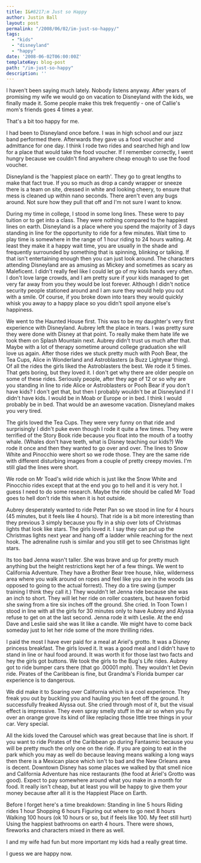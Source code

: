```yaml
---
title: I&#8217;m Just so Happy
author: Justin Ball
layout: post
permalink: "/2008/06/02/im-just-so-happy/"
tags:
  - "kids"
  - "disneyland"
  - "happy"
date: '2008-06-02T06:00:00Z'
templateKey: blog-post
path: "/im-just-so-happy"
description: ''
---
```


I haven't been saying much lately. Nobody listens anyway. After years of promising my wife we would go on vacation to Disneyland with the kids, we finally made it. Some people make this trek frequently - one of Callie's mom's friends goes 4 times a year.

That's a bit too happy for me.

I had been to Disneyland once before. I was in high school and our jazz band performed there. Afterwards they gave us a food voucher and admittance for one day. I think I rode two rides and searched high and low for a place that would take the food voucher. If I remember correctly, I went hungry because we couldn't find anywhere cheap enough to use the food voucher.

Disneyland is the 'happiest place on earth'. They go to great lengths to make that fact true. If you so much as drop a candy wrapper or sneeze there is a team on site, dressed in white and looking cheery, to ensure that mess is cleaned up within nano seconds. There aren't even any bugs around. Not sure how they pull that off and I'm not sure I want to know.

During my time in college, I stood in some long lines. These were to pay tuition or to get into a class. They were nothing compared to the happiest lines on earth. Disneyland is a place where you spend the majority of 3 days standing in line for the opportunity to ride for a few minutes. Wait time to play time is somewhere in the range of 1 hour riding to 24 hours waiting. At least they make it a happy wait time, you are usually in the shade and frequently surrounded by something that is spinning, blinking or talking. If that isn't entertaining enough then you can just look around. The characters attending Disneyland are as amusing as Mickey and sometimes as scary as Maleficent. I didn't really feel like I could let go of my kids hands very often. I don't love large crowds, and I am pretty sure if your kids managed to get very far away from you they would be lost forever. Although I didn't notice security people stationed around and I am sure they would help you out with a smile. Of course, if you broke down into tears they would quickly whisk you away to a happy place so you didn't spoil anyone else's happiness.

We went to the Haunted House first. This was to be my daughter's very first experience with Disneyland. Aubrey left the place in tears. I was pretty sure they were done with Disney at that point. To really make them hate life we took them on Splash Mountain next. Aubrey didn't trust us much after that. Maybe with a lot of therapy sometime around college graduation she will love us again. After those rides we stuck pretty much with Pooh Bear, the Tea Cups, Alice in Wonderland and Astroblasters (a Buzz Lightyear thing). Of all the rides the girls liked the Astroblasters the best. We rode it 5 times. That gets boring, but they loved it. I don't get why there are older people on some of these rides. Seriously people, after they age of 12 or so why are you standing in line to ride Alice or Astroblasters or Pooh Bear if you don't have kids? I don't get that, but then I probably wouldn't be at Disneyland if I didn't have kids. I would be in Moab or Europe or in bed. I think I would probably be in bed. That would be an awesome vacation. Disneyland makes you very tired.

The girls loved the Tea Cups. They were very funny on that ride and surprisingly I didn't puke even though I rode it quite a few times. They were terrified of the Story Book ride because you float into the mouth of a toothy whale. (Whales don't have teeth, what is Disney teaching our kids?) We rode it once and then they wanted to go over and over. The lines to Snow White and Pinocchio were short so we rode those. They are the same ride with different disturbing images from a couple of pretty creepy movies. I'm still glad the lines were short.

We rode on Mr Toad's wild ride which is just like the Snow White and Pinocchio rides except that at the end you go to hell and it is very hot. I guess I need to do some research. Maybe the ride should be called Mr Toad goes to hell don't ride this when it is hot outside.

Aubrey desperately wanted to ride Peter Pan so we stood in line for 4 hours (45 minutes, but it feels like 4 hours). That ride is a bit more interesting than they previous 3 simply because you fly in a ship over lots of Christmas lights that look like stars. The girls loved it. I say they can put up the Christmas lights next year and hang off a ladder while reaching for the next hook. The adrenaline rush is similar and you still get to see Christmas light stars.

Its too bad Jenna wasn't taller. She was brave and up for pretty much anything but the height restrictions kept her of a few things. We went to California Adventure. They have a Brother Bear tree house, hike, wilderness area where you walk around on ropes and feel like you are in the woods (as opposed to going to the actual forrest). They do a tire swing (jumper training I think they call it.) They wouldn't let Jenna ride because she was an inch to short. They will let her ride on roller coasters, but heaven forbid she swing from a tire six inches off the ground. She cried. In Toon Town I stood in line with all the girls for 30 minutes only to have Aubrey and Alyssa refuse to get on at the last second. Jenna rode it with Leslie. At the end Dave and Leslie said she was lit like a candle. We might have to come back someday just to let her ride some of the more thrilling rides.

I paid the most I have ever paid for a meal at Ariel's grotto. It was a Disney princess breakfast. The girls loved it. It was a good meal and I didn't have to stand in line or haul food around. It was worth it for those last two facts and hey the girls got buttons. We took the girls to the Bug's Life rides. Aubrey got to ride bumper cars there (that go .00001 mph). They wouldn't let Devin ride. Pirates of the Caribbean is fine, but Grandma's Florida bumper car experience is to dangerous.

We did make it to Soaring over California which is a cool experience. They freak you out by buckling you and hauling you ten feet off the ground. It successfully freaked Alyssa out. She cried through most of it, but the visual effect is impressive. They even spray smelly stuff in the air so when you fly over an orange grove its kind of like replacing those little tree things in your car. Very special.

All the kids loved the Carousel which was great because that line is short. If you want to ride Pirates of the Caribbean go during Fantasmic because you will be pretty much the only one on the ride. If you are going to eat in the park which you may as well do because leaving means walking a long ways then there is a Mexican place which isn't to bad and the New Orleans area is decent. Downtown Disney has some places we walked by that smell nice and California Adventure has nice restaurants (the food at Ariel's Grotto was good). Expect to pay somewhere around what you make in a month for food. It really isn't cheap, but at least you will be happy to give them your money because after all it is the Happiest Place on Earth.


Before I forget here's a time breakdown:
Standing in line 5 hours
Riding rides 1 hour
Shopping 6 hours
Figuring out where to go next 8 hours
Walking 100 hours (ok 10 hours or so, but if feels like 100. My feet still hurt)
Using the happiest bathrooms on earth 4 hours.
There were shows, fireworks and characters mixed in there as well.

I and my wife had fun but more important my kids had a really great time.

I guess we are happy now.
